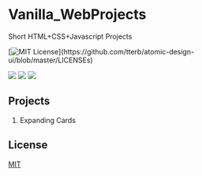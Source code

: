 # Vanilla_WebProjects
Short HTML+CSS+Javascript Projects

[![MIT License](https://img.shields.io/apm/l/atomic-design-ui.svg?)](https://github.com/tterb/atomic-design-ui/blob/master/LICENSEs)

![](https://img.shields.io/badge/code-html5-blue)
![](https://img.shields.io/badge/javascript-orange)
![](https://img.shields.io/badge/css3-green)

## Projects
1. Expanding Cards

## License

[MIT](https://choosealicense.com/licenses/mit/)
